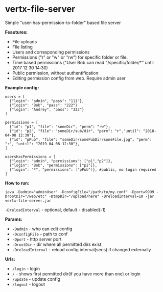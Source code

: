 # vertx-file-server
Simple "user-has-permission-to-folder" based file server

**Feautures:**
* File uploads
* File listing
* Users and corresponding permissions
* Permissions ("r" or "w" or "rw") for specific folder or file.
* Time based permissions ("User Bob can read "/specific/folder/*" until 2017 12 30 14:30)
* Public permission, without authentification
* Editing permission config from web. Require admin user

**Example config:**

```
users = [
  {"login": "admin", "pass": "111"},
  {"login": "Bob", "pass": "222"}
  {"login": "Andrey", "pass": "333"}
]

permissions = [
  {"id": "p1", "file": "someDir", "perm": "rw"},
  {"id": "p2", "file": "someDir/sub/dir", "perm": "r","until": "2018-04-08 12:30"},
  {"id": "pPub", "file": "someDir/somePubDir/someFile.jpg", "perm": "r", "until": "2019-04-08 12:30"},
]

usersHasPermissions = [
  {"login": "admin", "permissions": ["p1","p2"]},
  {"login": "Bob", "permissions": ["p2"]},
  {"login": "*", "permissions": ["pPub"]}, #public, no login required
]
```
**How to run:**

```
java -Dadmin="adminUser" -DconfigFile="/path/to/my.conf" -Dport=9999 -DrootDir="/web/etc" -DtmpDir="/upload/here" -DreloadInterval=10 -jar vertx-file-server.jar
```
`-DreloadInterval` - optional, default - disabled(-1)

**Params:**
* `-Dadmin` - who can edit config
* `-DconfigFile` - path to conf
* `-Dport` - http server port
* `-DrootDir` - dir where all permitted dirs exist
* `-DreloadInterval` - reload config interval(secs) if changed externally

**Urls:**
* `/login` - login
* `/` - shows first permitted dir(if you have more than one) or login
* `/update` - update config
* `/logout` - logout
